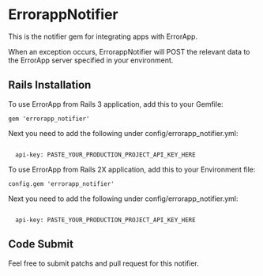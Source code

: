 ErrorappNotifier
================
This is the notifier gem for integrating apps with ErrorApp.

When an exception occurs, ErrorappNotifier will POST the relevant data to the ErrorApp server specified in your environment.

Rails Installation
------------------
To use ErrorApp from Rails 3 application, add this to your Gemfile:

<code>gem 'errorapp_notifier'</code>

Next you need to add the following under config/errorapp_notifier.yml:


<code>
  api-key: PASTE_YOUR_PRODUCTION_PROJECT_API_KEY_HERE
</code>

To use ErrorApp from Rails 2X application, add this to your Environment file:

<code>config.gem 'errorapp_notifier'</code>

Next you need to add the following under config/errorapp_notifier.yml:

<code>
  api-key: PASTE_YOUR_PRODUCTION_PROJECT_API_KEY_HERE
</code>


Code Submit
------------

Feel free to submit patchs and pull request for this notifier. 
